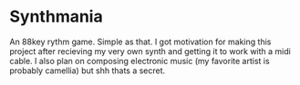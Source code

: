 # Synthmania
An 88key rythm game. Simple as that.
I got motivation for making this project after recieving my very own synth and getting it to work with a midi cable.
I also plan on composing electronic music (my favorite artist is probably camellia) but shh thats a secret.
